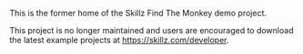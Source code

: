 This is the former home of the Skillz Find The Monkey demo project.

This project is no longer maintained and users are encouraged to download the latest example projects at https://skillz.com/developer.

